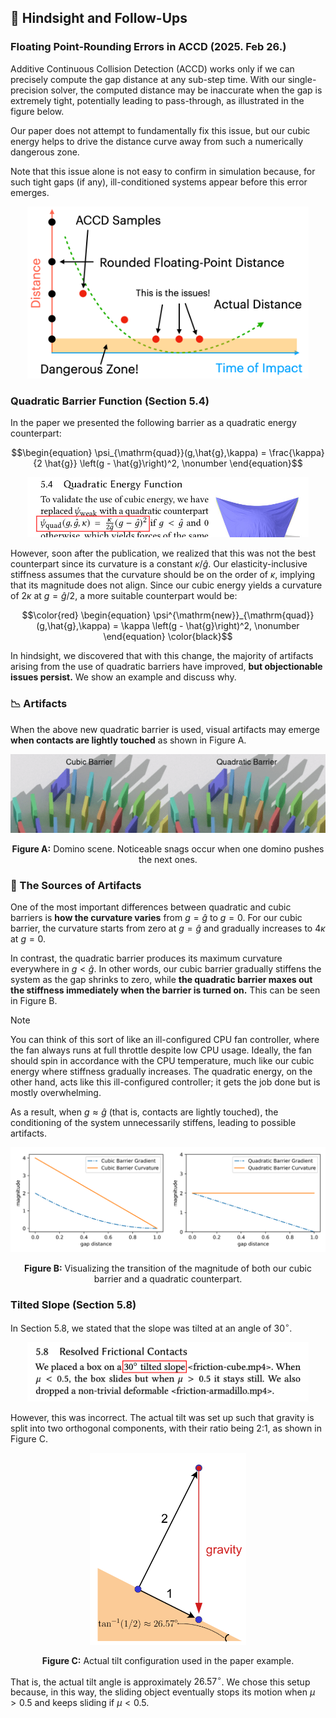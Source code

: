 ## ️🧐 Hindsight and Follow-Ups

### Floating Point-Rounding Errors in ACCD (2025. Feb 26.)

Additive Continuous Collision Detection (ACCD) works only if we can precisely compute the gap distance at any sub-step time.
With our single-precision solver, the computed distance may be inaccurate when the gap is extremely tight, potentially leading to pass-through, as illustrated in the figure below.

Our paper does not attempt to fundamentally fix this issue, but our cubic energy helps to drive the distance curve away from such a numerically dangerous zone.

Note that this issue alone is not easy to confirm in simulation because, for such tight gaps (if any), ill-conditioned systems appear before this error emerges.

<div align="center">
<img src="../asset/image/hindsight/accd-danger.png" alt="equation" width="450">
</div>

### Quadratic Barrier Function (Section 5.4)

In the paper we presented the following barrier as a quadratic energy counterpart:

```math
\begin{equation}
    \psi_{\mathrm{quad}}(g,\hat{g},\kappa) = \frac{\kappa}{2 \hat{g}} \left(g - \hat{g}\right)^2, \nonumber
\end{equation}
```
<div align="center">
<img src="../asset/image/hindsight/error.jpg" alt="equation" width="450">
</div>

However, soon after the publication, we realized that this was not the best counterpart since its curvature is a constant $\kappa / \hat{g}$.
Our elasticity-inclusive stiffness assumes that the curvature should be on the order of $\kappa$, implying that its magnitude does not align.
Since our cubic energy yields a curvature of $2 \kappa$ at $g = \hat{g}/2$, a more suitable counterpart would be:

```math
\color{red}
\begin{equation}
    \psi^{\mathrm{new}}_{\mathrm{quad}}(g,\hat{g},\kappa) = \kappa \left(g - \hat{g}\right)^2, \nonumber
\end{equation}
\color{black}
```
In hindsight, we discovered that with this change, the majority of artifacts arising from the use of quadratic barriers have improved, **but objectionable issues persist.**
We show an example and discuss why.

### 📉 Artifacts

When the above new quadratic barrier is used, visual artifacts may emerge **when contacts are lightly touched** as shown in Figure A.

<div align="center">
<img src="../asset/image/hindsight/domino-artifacts.gif" alt="snag artifacts">

**Figure A:** Domino scene. Noticeable snags occur when one domino pushes the next ones.
</div>

### 🔄 The Sources of Artifacts

One of the most important differences between quadratic and cubic barriers is **how the curvature varies** from $g = \hat{g}$ to $g = 0$.
For our cubic barrier, the curvature starts from zero at $g = \hat{g}$ and gradually increases to $4\kappa$ at $g = 0$.

In contrast, the quadratic barrier produces its maximum curvature everywhere in $g < \hat{g}$.
In other words, our cubic barrier gradually stiffens the system as the gap shrinks to zero, while **the quadratic barrier maxes out the stiffness immediately when the barrier is turned on.**
This can be seen in Figure B.

> [!NOTE]
> You can think of this sort of like an ill-configured CPU fan controller, where the fan always runs at full throttle despite low CPU usage.
> Ideally, the fan should spin in accordance with the CPU temperature, much like our cubic energy where stiffness gradually increases. The quadratic energy, on the other hand, acts like this ill-configured controller; it gets the job done but is mostly overwhelming.

As a result, when $g \approx \hat{g}$ (that is, contacts are lightly touched), the conditioning of the system unnecessarily stiffens, leading to possible artifacts.

<div align="center">
<img src="../asset/image/hindsight/search_dir.svg" alt="graph">

**Figure B:** Visualizing the transition of the magnitude of both our cubic barrier and a quadratic counterpart.
</div>

### Tilted Slope (Section 5.8)

In Section 5.8, we stated that the slope was tilted at an angle of $30^\circ$.

<div align="center"> <img src="../asset/image/hindsight/tilt-eratta-text.png" alt="equation" width="450"></div>

However, this was incorrect.
The actual tilt was set up such that gravity is split into two orthogonal components, with their ratio being 2:1, as shown in Figure C.

<div align="center"> <img src="../asset/image/hindsight/tilt-friction.png" alt="tilt divide" width="250">

**Figure C:** Actual tilt configuration used in the paper example.
</div>

That is, the actual tilt angle is approximately $26.57^\circ$.
We chose this setup because, in this way, the sliding object eventually stops its motion when $\mu > 0.5$ and keeps sliding if $\mu < 0.5$.
